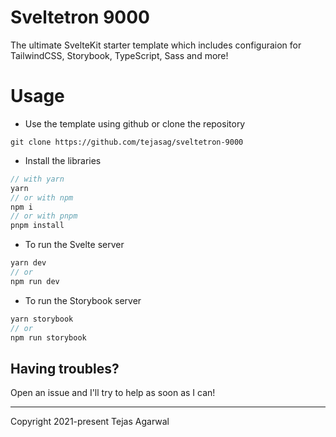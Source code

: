 # Sveltetron 9000
The ultimate SvelteKit starter template which includes configuraion for TailwindCSS, Storybook, TypeScript, Sass and more!

# Usage
- Use the template using github or clone the repository
```
git clone https://github.com/tejasag/sveltetron-9000
```

- Install the libraries
```js
// with yarn
yarn 
// or with npm
npm i
// or with pnpm
pnpm install
```

- To run the Svelte server
```js
yarn dev 
// or
npm run dev
```

- To run the Storybook server
```js
yarn storybook
// or
npm run storybook
```

## Having troubles?
Open an issue and I'll try to help as soon as I can!

---

Copyright 2021-present Tejas Agarwal
